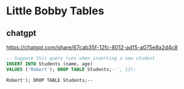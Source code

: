 # Little Bobby Tables

## chatgpt

<https://chatgpt.com/share/67cab35f-12fc-8012-ad15-a075e8a2d4c8>


```sql
-- Suppose this query runs when inserting a new student
INSERT INTO Students (name, age)
VALUES ('Robert'); DROP TABLE Students;--', 12);
```

`Robert'); DROP TABLE Students;--`

```
```

```
```
